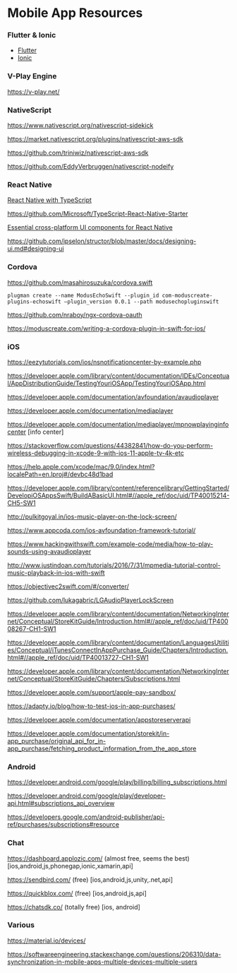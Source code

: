 # Mobile App Resources

### Flutter & Ionic

- [Flutter](./Flutter.md)
- [Ionic](./Ionic.md)

### V-Play Engine

https://v-play.net/

### NativeScript

https://www.nativescript.org/nativescript-sidekick

https://market.nativescript.org/plugins/nativescript-aws-sdk

https://github.com/triniwiz/nativescript-aws-sdk

https://github.com/EddyVerbruggen/nativescript-nodeify

### React Native

[React Native with TypeScript](https://medium.com/@rintoj/react-native-with-typescript-40355a90a5d7)

https://github.com/Microsoft/TypeScript-React-Native-Starter

[Essential cross-platform UI components for React Native](https://nativebase.io/)

https://github.com/ipselon/structor/blob/master/docs/designing-ui.md#designing-ui

### Cordova

https://github.com/masahirosuzuka/cordova.swift

```
plugman create --name ModusEchoSwift --plugin_id com-moduscreate-plugins-echoswift —plugin_version 0.0.1 --path modusechopluginswift
```

https://github.com/nraboy/ngx-cordova-oauth

https://moduscreate.com/writing-a-cordova-plugin-in-swift-for-ios/

### iOS

https://eezytutorials.com/ios/nsnotificationcenter-by-example.php

https://developer.apple.com/library/content/documentation/IDEs/Conceptual/AppDistributionGuide/TestingYouriOSApp/TestingYouriOSApp.html

https://developer.apple.com/documentation/avfoundation/avaudioplayer

https://developer.apple.com/documentation/mediaplayer

https://developer.apple.com/documentation/mediaplayer/mpnowplayinginfocenter [info center]

https://stackoverflow.com/questions/44382841/how-do-you-perform-wireless-debugging-in-xcode-9-with-ios-11-apple-tv-4k-etc

https://help.apple.com/xcode/mac/9.0/index.html?localePath=en.lproj#/devbc48d1bad

https://developer.apple.com/library/content/referencelibrary/GettingStarted/DevelopiOSAppsSwift/BuildABasicUI.html#//apple_ref/doc/uid/TP40015214-CH5-SW1

http://pulkitgoyal.in/ios-music-player-on-the-lock-screen/

https://www.appcoda.com/ios-avfoundation-framework-tutorial/

https://www.hackingwithswift.com/example-code/media/how-to-play-sounds-using-avaudioplayer

http://www.justindoan.com/tutorials/2016/7/31/mpmedia-tutorial-control-music-playback-in-ios-with-swift

https://objectivec2swift.com/#/converter/

https://github.com/lukagabric/LGAudioPlayerLockScreen

https://developer.apple.com/library/content/documentation/NetworkingInternet/Conceptual/StoreKitGuide/Introduction.html#//apple_ref/doc/uid/TP40008267-CH1-SW1

https://developer.apple.com/library/content/documentation/LanguagesUtilities/Conceptual/iTunesConnectInAppPurchase_Guide/Chapters/Introduction.html#//apple_ref/doc/uid/TP40013727-CH1-SW1

https://developer.apple.com/library/content/documentation/NetworkingInternet/Conceptual/StoreKitGuide/Chapters/Subscriptions.html

https://developer.apple.com/support/apple-pay-sandbox/

https://adapty.io/blog/how-to-test-ios-in-app-purchases/

https://developer.apple.com/documentation/appstoreserverapi

https://developer.apple.com/documentation/storekit/in-app_purchase/original_api_for_in-app_purchase/fetching_product_information_from_the_app_store

### Android

https://developer.android.com/google/play/billing/billing_subscriptions.html

https://developer.android.com/google/play/developer-api.html#subscriptions_api_overview

https://developers.google.com/android-publisher/api-ref/purchases/subscriptions#resource

### Chat

https://dashboard.applozic.com/ (almost free, seems the best) [ios,android,js,phonegap,ionic,xamarin,api]

https://sendbird.com/ (free) [ios,android,js,unity,.net,api]

https://quickblox.com/ (free) [ios,android,js,api]

https://chatsdk.co/ (totally free) [ios, android]

### Various

https://material.io/devices/

https://softwareengineering.stackexchange.com/questions/206310/data-synchronization-in-mobile-apps-multiple-devices-multiple-users
